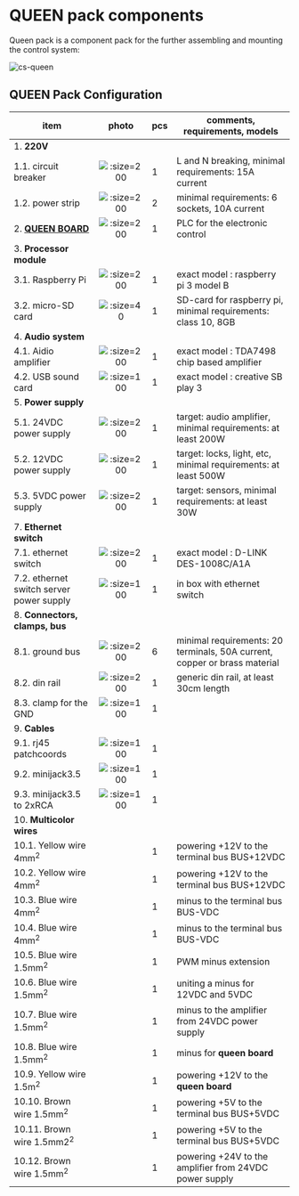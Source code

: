 # QUEEN pack components

Queen pack is a component pack for the further assembling and mounting the control system:  

![cs-queen](assets/layout/cs-queen_3dview2.png ':size=600')

## QUEEN Pack Configuration

| item                                     |                        photo                        | pcs | comments, requirements, models                                            |
|------------------------------------------|:---------------------------------------------------:|-----|---------------------------------------------------------------------------|
| 1. **220V**                              |                                                     |     |                                                                           |
| 1.1. circuit breaker                     | ![](assets/photo/circuit-breaker-1.jpg ':size=200') | 1   | L and N breaking, minimal requirements: 15A current                       |
| 1.2. power strip                         |   ![](assets/photo/power-strip2.jpg ':size=200') | 2   | minimal requirements: 6 sockets, 10A current                              |
| 2. **[QUEEN BOARD](queen_board)**        | ![](assets/layout/queen_board_mini2.png ':size=200') | 1   | PLC for the electronic control                                            |
| 3. **Processor module**                  |                                                     |     |                                                                           |
| 3.1. Raspberry Pi                        | ![](assets/photo/raspberry_pi_3_1.jpg ':size=200')  | 1   | exact model : raspberry pi 3 model B                                      |
| 3.2. micro-SD card                       |     ![](assets/photo/microsd-1.jpg ':size=40')      | 1   | SD-card for raspberry pi, minimal requirements: class 10, 8GB             |
| 4. **Audio system**                      |                                                     |     |                                                                           |
| 4.1. Aidio amplifier                     |      ![](assets/photo/tda7498.png ':size=200')      | 1   | exact model : TDA7498 chip based amplifier                                |
| 4.2. USB sound card                      |    ![](assets/photo/usb-audio-1.jpg ':size=100')    | 1   | exact model : creative SB play 3                                          |
| 5. **Power supply**                      |                                                     |     |                                                                           |
| 5.1. 24VDC power supply                  |    ![](assets/photo/12vdc-ps-1.jpg ':size=200')     | 1   | target: audio amplifier, minimal requirements: at least 200W              |
| 5.2. 12VDC power supply                  |    ![](assets/photo/12vdc-ps-1.jpg ':size=200')     | 1   | target: locks, light, etc, minimal requirements: at least 500W            |
| 5.3. 5VDC power supply                   |     ![](assets/photo/5vdc-ps-1.jpg ':size=200')     | 1   | target: sensors, minimal requirements: at least 30W                       |
| 7. **Ethernet switch**                   |                                                     |     |                                                                           |
| 7.1. ethernet switch                     |  ![](assets/photo/dlink-switch-1.jpg ':size=200')   | 1   | exact model : D-LINK DES-1008C/A1A                                        |
| 7.2. ethernet switch server power supply |   ![](assets/photo/acdc_adapter.jpg ':size=100')    | 1   | in box with ethernet switch                                               |
| 8. **Connectors, clamps, bus**           |                                                     |     |                                                                           |
| 8.1. ground bus                          |     ![](assets/photo/groundbus.jpg ':size=200')     | 6   | minimal requirements: 20 terminals, 50A current, copper or brass material |
| 8.2. din rail                            |    ![](assets/photo/din-rail-1.jpg ':size=200')     | 1   | generic din rail, at least 30cm length                                     |
| 8.3. clamp for the GND                   |      ![](assets/photo/clamp_1.jpg ':size=100')      | 1   |                                                                           |
| 9. **Cables**                            |                                                     |     |                                                                           |
| 9.1. rj45 patchcoords                    |    ![](assets/photo/patchcoord.jpg ':size=100')     | 1   |                                                                           |
| 9.2. minijack3.5                         |    ![](assets/photo/jack2.jpg ':size=100')          | 1   |                                                                           |
| 9.3. minijack3.5 to 2xRCA                |   ![](assets/photo/minijack_2rca.jpg ':size=100')   | 1   |                                                                           |
| 10. **Multicolor wires**                 |                                                     |     |                                                                           |
| 10.1. Yellow wire 4mm<sup>2</sup>        |                                                     | 1   | powering +12V to the terminal bus BUS+12VDC                               |
| 10.2. Yellow wire 4mm<sup>2</sup>        |                                                     | 1   | powering +12V to the terminal bus BUS+12VDC                               |
| 10.3. Blue wire 4mm<sup>2</sup>          |                                                     | 1   | minus to the terminal bus BUS-VDC                                         |
| 10.4. Blue wire 4mm<sup>2</sup>          |                                                     | 1   | minus to the terminal bus BUS-VDC                                         |
| 10.5. Blue wire 1.5mm<sup>2</sup>        |                                                     | 1   | PWM minus extension                                                       |
| 10.6. Blue wire 1.5mm<sup>2</sup>        |                                                     | 1   | uniting a minus for 12VDC and 5VDC                                        |
| 10.7. Blue wire 1.5mm<sup>2</sup>        |                                                     | 1   | minus to the amplifier from 24VDC power supply                            |
| 10.8. Blue wire 1.5mm<sup>2</sup>        |                                                     | 1   | minus for **queen board**                                                 |
| 10.9. Yellow wire 1.5m<sup>2</sup>       |                                                     | 1   | powering +12V to the **queen board**                                      |
| 10.10. Brown wire 1.5mm<sup>2</sup>      |                                                     | 1   | powering +5V to the terminal bus BUS+5VDC                                 |
| 10.11. Brown wire 1.5mm2<sup>2</sup>     |                                                     | 1   | powering +5V to the terminal bus BUS+5VDC                                 |
| 10.12. Brown wire 1.5mm<sup>2</sup>      |                                                     | 1   | powering +24V to the amplifier from 24VDC power supply                    |
